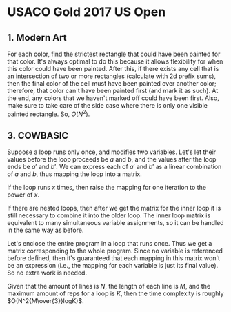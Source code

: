 # USACO Gold 2017 US Open

## 1. Modern Art
For each color, find the strictest rectangle that could have been painted for that color. It's always optimal to do this because it allows flexibility for when this color could have been painted. After this, if there exists any cell that is an intersection of two or more rectangles (calculate with 2d prefix sums), then the final color of the cell must have been painted over another color; therefore, that color can't have been painted first (and mark it as such). At the end, any colors that we haven't marked off could have been first. Also, make sure to take care of the side case where there is only one visible painted rectangle. So, $O(N^2)$.

## 3. COWBASIC
Suppose a loop runs only once, and modifies two variables. Let's let their values before the loop proceeds be $a$ and $b$, and the values after the loop ends be $a'$ and $b'$. We can express each of $a'$ and $b'$ as a linear combination of $a$ and $b$, thus mapping the loop into a matrix.

If the loop runs $x$ times, then raise the mapping for one iteration to the power of $x$.

If there are nested loops, then after we get the matrix for the inner loop it is still necessary to combine it into the older loop. The inner loop matrix is equivalent to many simultaneous variable assignments, so it can be handled in the same way as before.

Let's enclose the entire program in a loop that runs once. Thus we get a matrix corresponding to the whole program. Since no variable is referenced before defined, then it's guaranteed that each mapping in this matrix won't be an expression (i.e., the mapping for each variable is just its final value). So no extra work is needed.

Given that the amount of lines is $N$, the length of each line is $M$, and the maximum amount of reps for a loop is $K$, then the time complexity is roughly $O(N^2{M\over{3}}logK)$.